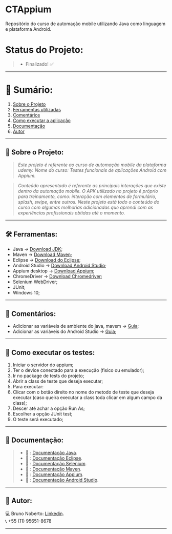 # CTAppium
Repositório do curso de automação mobile utilizando Java como linguagem e plataforma Android.

# Status do Projeto:
> - Finalizado! :white_check_mark:

*******

# :file_folder: Sumário:
1. [Sobre o Projeto](#sobre)
2. [Ferramentas utilizadas](#ferramentas)
2. [Comentários](#comentarios)
5. [Como executar a aplicação](#execucao)
6. [Documentação](#documentacao)
7. [Autor](#autor)

*******

<div id='sobre'/>

## :file_folder: Sobre o Projeto:
> *Este projeto é referente ao curso de automação mobile da plataforma udemy. Nome do curso: Testes funcionais de aplicações Android com Appium.*

> *Conteúdo apresentado é referente as principais interações que existe dentro da automação mobile. O APK utilizado no projeto é próprio para treinamento, como: 
interação com elementos de formulário, splash, swipe, entre outros. Neste projeto está todo o conteúdo do curso com algumas melhorias adicionadas que aprendi com
as experiências profissionais obtidas até o momento.*

*******

<div id='ferramentas'/>

## 🛠 Ferramentas:
- Java -> [Download JDK](https://www.oracle.com/java/technologies/javase-downloads.html);
- Maven -> [Download Maven](https://maven.apache.org/download.cgi);
- Eclipse -> [Download do Eclipse](https://www.eclipse.org/);
- Android Studio -> [Download Android Studio](https://developer.android.com/studio);
- Appium desktop -> [Download Appium](https://appium.io/downloads.html);
- ChromeDriver -> [Download Chromedriver](https://chromedriver.chromium.org/downloads);
- Selenium WebDriver;
- JUnit;
- Windows 10;


*******

<div id='comentarios'/>

## :file_folder: Comentários:

- Adicionar as variáveis de ambiente do java, mavem -> [Guia](https://medium.com/beelabacademy/configurando-vari%C3%A1veis-de-ambiente-java-home-e-maven-home-no-windows-e-unix-d9461f783c26);
- Adicionar as variáveis do Android Studio -> [Guia](https://cursos.alura.com.br/forum/topico-nao-consigo-configurar-a-variavel-de-ambiente-android_home-147471);

*******

<div id='execucao'/>

## :file_folder: Como executar os testes:

1. Iniciar o servidor do appium;
2. Ter o device conectado para a execução (fisico ou emulador);
3. Ir no package de tests do projeto;
4. Abrir a class de teste que deseja executar;
5. Para executar:
6. Clicar com o botão direito no nome do metodo de teste que deseja executar (caso queira executar a class toda clicar em algum campo da class);
7. Descer até achar a opção Run As;
8. Escolher a opção JUnit test;
9. O teste será executado;

*******

<div id='documentacao'/>

## :file_folder: Documentação:

> - :blue_book: : [Documentação Java](https://www.oracle.com/br/java/technologies/javase-jdk8-doc-downloads.html).
> - :blue_book: : [Documentação Eclipse](https://www.eclipse.org/documentation/).
> - :blue_book: : [Documentação Selenium](https://www.selenium.dev/documentation/pt-br/getting_started/).
> - :blue_book: : [Documentação Maven](https://maven.apache.org/guides/index.html).
> - :blue_book: : [Documentação Appium](https://appium.io/docs/en/about-appium/api/).
> - :blue_book: : [Documentação Android Studio](https://developer.android.com/docs?hl=pt-br).

*******

<div id='autor'/>

## :bust_in_silhouette: Autor:
:computer: Bruno Noberto: [Linkedin](https://www.linkedin.com/in/bruno-noberto/).
<br/>
:telephone_receiver: +55 (11) 95651-8678
*******

